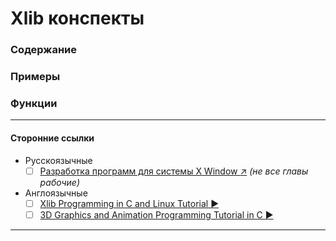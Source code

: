 # Xlib конспекты

### Содержание

### Примеры

### Функции

------------
#### Сторонние ссылки
- Русскоязычные
    - [ ] [Разработка программ для системы X Window :arrow_upper_right:](http://www.asvcorp.ru/tech/linux/xwinprg/index.html) *(не все главы рабочие)*
- Англоязычные
    - [ ] [Xlib Programming in C and Linux Tutorial :arrow_forward:](https://www.youtube.com/watch?v=NWYwDXN7b_s&list=PLypxmOPCOkHV4cwikC5_7Z981_EBfErS1)
    - [ ] [3D Graphics and Animation Programming Tutorial in C :arrow_forward:](https://www.youtube.com/watch?v=C-jp-_Dlz6E&list=PLypxmOPCOkHXgEHW_TrzYcIkpWiuRxiL_)
------------
